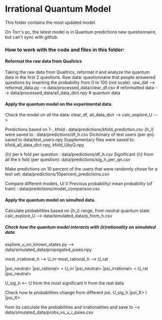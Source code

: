 # Irrational Quantum Model
This folder contains the most updated model.

On Torr's pc, the latest model is in Quantum predictions new questionnaire, but can't sync with github.

### How to work with the code and files in this folder: 

#### Reformat the raw data from Qualtrics
Taking the raw data from Qualtrics, reformat it and analyze the quantum data in the first 2 questions.
Raw data: questionnaire that people answered questions by inserting the probability from 0 to 100 (not scale).
raw_dat --> reformat_data.py --> data/processed_data/clear_df.csv        # reformatted data
                                --> data/processed_data/all_data_dict.npy   # quantum data

#### Apply the quantum model on the experimental data. 
Check the model on all the data:
clear_df, all_data_dict --> calc_explore_U -->

Predictions based on 1-, kfold   : data/predictions/kfold_prediction.csv
{h_i} were saved to              : data/predictions/df_h.csv
Dictionary of test users (per qn): saved to data/test_users.npy
Supplementary files were saved to: kfold_all_data_dict.npy, kfold_UbyQ.npy

{h} per k fold per question                       : data/predictions/df_h.csv
Significant {h} from all the k fold (per question): data/predictions/sig_h_per_qn.csv

Make predictions on 10 percent of the users that were randomly chose for a test set: data/predictions/10percent_predictions.csv

Compare different models,  U/ I/ Previous probability/ mean probability (of train) : data/predictions/model_comparison.csv

#### Apply the quantum model on simulted data.
Calculate ptobabilities based on {h_i} range, from neutral quantum state 
calc_explore_U --> data/simulated_data/p_from_h.csv

##### Check how the quantum model interacts with (ir)rationality on simulated data
explore_u_on_known_states.py --> data/simulated_data/propogated_psies.npy
                                 
most_irrational_h --> U_irr
most_rational_h   --> U_rat

|psi_neutral>
|psi_rational> = U_irr |psi_neutral>
|psi_irrational> = U_rat |psi_neutral>

U_sig_h <-- U from the most significant h from the real data 

Check how te probabilities change from different psi.
U_sig_h |psi_X>
I |psi_X>

from its calculate the probabilities and irrationalities and save to --> data/simulated_data/probs_vs_u_i_psies.csv
